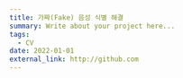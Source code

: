 ```yaml
---
title: 가짜(Fake) 음성 식별 해결
summary: Write about your project here...
tags:
  - CV
date: 2022-01-01
external_link: http://github.com
---
```

